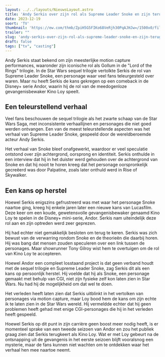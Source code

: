 ```yaml
---
layout: ../../layouts/NieuwsLayout.astro
title: 'Andy Serkis over zijn rol als Supreme Leader Snoke en zijn terugkeer in Andor'
date: 2023-12-19
soort: 'TV'
thumbnail: 'https://ew.com/thmb/ZpiH5G5FIKo68VeRjh30PqAJHJw=/1500x0/filters:no_upscale():max_bytes(150000):strip_icc()/Andor-Andy-Serkis-110822_1-622f83452e454d868e81d1282b726d32.jpg'
trailer: ""
slug: 'andy-serkis-over-zijn-rol-als-supreme-leader-snoke-en-zijn-terugkeer-in-andor'
draft: false
tags: ["tv", "casting"]
---
```



Andy Serkis staat bekend om zijn meesterlijke motion capture performances, waaronder zijn iconische rol als Gollum in de "Lord of the Rings" trilogie. In de Star Wars sequel trilogie vertolkte Serkis de rol van Supreme Leader Snoke, een personage waar veel fans teleurgesteld over waren. Maar nu heeft Serkis de kans gekregen op een comeback in de Disney+ serie Andor, waarin hij de rol van de meedogenloze gevangenisbewaker Kino Loy speelt.

## Een teleurstellend verhaal

Veel fans beschouwen de sequel trilogie als het zwarte schaap van de Star Wars Saga, met inconsistente verhaallijnen en personages die niet goed werden ontvangen. Een van de meest teleurstellende aspecten was het verhaal van Supreme Leader Snoke, gespeeld door de wereldberoemde acteur Andy Serkis.

Het verhaal van Snoke bleef onafgewerkt, waardoor er veel speculatie ontstond over zijn achtergrond, oorsprong en identiteit. Serkis onthulde in een interview dat hij in het duister werd gehouden over de achtergrond van Snoke en dat hij nooit te horen kreeg dat het personage oorspronkelijk gecreëerd was door Palpatine, zoals later onthuld werd in Rise of Skywalker.

## Een kans op herstel

Hoewel Serkis enigszins gefrustreerd was met waar het personage Snoke naartoe ging, kreeg hij enkele jaren later een nieuwe kans van Lucasfilm. Deze keer om een koude, gewetensvolle gevangenisbewaker genaamd Kino Loy te spelen in de Disney+ mini-serie, Andor. Serkis nam uiteindelijk deze rol aan en zijn optreden werd zeer geprezen. 

Hij had echter niet gemakkelijk besloten om terug te keren. Serkis was zich bewust van de verwarring rondom Snoke en de theorieën die daarbij horen. Hij was bang dat mensen zouden speculeren over een link tussen de personages. Maar showrunner Tony Gilroy wist hem te overtuigen om de rol van Kino Loy te accepteren.

Hoewel Andor een compleet losstaand project is dat geen verband houdt met de sequel trilogie en Supreme Leader Snoke, zag Serkis dit als een kans op persoonlijk herstel. Hij voelde dat hij als Snoke, een personage gemaakt met behulp van CGI, niet zijn fysieke zelf kon laten zien in Star Wars. Nu had hij de mogelijkheid om dat wel te doen. 

Het verleden heeft laten zien dat Serkis uitblinkt in het vertolken van personages via motion capture, maar Loy bood hem de kans om zijn echte ik te laten zien in de Star Wars wereld. Hij vermeldde echter dat hij geen problemen heeft gehad met enige CGI-personages die hij in het verleden heeft gespeeld.

Hoewel Serkis op dit punt in zijn carrière geen boost meer nodig heeft, is er momenteel sprake van een tweede seizoen van Andor en zou het publiek graag zien dat Serkis terugkeert als Kino Loy. Wat er met Loy gebeurt na de ontsnapping uit de gevangenis in het eerste seizoen blijft vooralsnog een mysterie, maar de fans kunnen niet wachten om te ontdekken waar het verhaal hen mee naartoe neemt.
